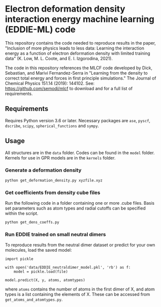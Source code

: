 # Electron deformation density interaction energy machine learning (EDDIE-ML) code
This repository contains the code needed to reproduce results in the paper, "Inclusion of more physics leads to less data: Learning the interaction energy as a function of electron deformation density with limited training data" (K. Low, M. L. Coote, and E. I. Izgorodina, 2021).

The code in this repository references the MLCF code developed by Dick, Sebastian, and Marivi Fernandez-Serra in "Learning from the density to correct total energy and forces in first principle simulations." The Journal of Chemical Physics 151.14 (2019): 144102. See: https://github.com/semodi/mlcf to download and for a full list of requirements.

## Requirements
Requires Python version 3.6 or later. Necessary packages are ``ase``, ``pyscf``, ``dscribe``, ``scipy``, ``spherical_functions`` and ``sympy``. 

## Usage
All structures are in the `data` folder. Codes can be found in the `model` folder. Kernels for use in GPR models are in the `kernels` folder.

### Generate a deformation density
```
python get_deformation_density.py xyzfile.xyz
```

### Get coefficients from density cube files
Run the following code in a folder containing one or more .cube files. Basis set parameters such as atom types and radial cutoffs can be specified within the script.
```
python get_dens_coeffs.py 
```
### Run EDDIE trained on small neutral dimers
To reproduce results from the neutral dimer dataset or predict for your own molecules, load the saved model:
```
import pickle

with open('data/EDDIE_neutraldimer_model.pkl', 'rb') as f:
    model = pickle.load(file)

model.predict(X, y, atoms, atomtypes)
```
where ```atoms``` contains the number of atoms in the first dimer of X, and atom types is a list containing the elements of X. These can be accessed from ```get_atoms_and_atomtypes.py```.
